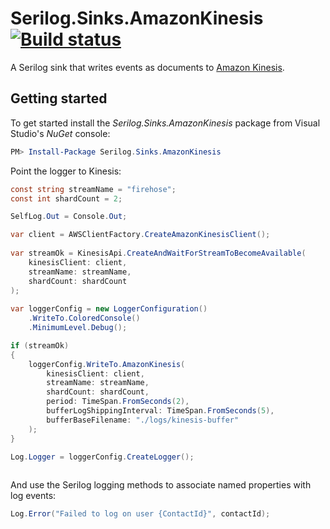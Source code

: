 # Serilog.Sinks.AmazonKinesis [![Build status](https://ci.appveyor.com/api/projects/status/mxoloqnptg3b9j47/branch/master?svg=true)](https://ci.appveyor.com/project/serilog/serilog-sinks-amazonkinesis/branch/master)

A Serilog sink that writes events as documents to [Amazon Kinesis](http://aws.amazon.com/kinesis/).

## Getting started

To get started install the _Serilog.Sinks.AmazonKinesis_ package from Visual Studio's _NuGet_ console:

```powershell
PM> Install-Package Serilog.Sinks.AmazonKinesis
```

Point the logger to Kinesis:

```csharp
const string streamName = "firehose";
const int shardCount = 2;

SelfLog.Out = Console.Out;

var client = AWSClientFactory.CreateAmazonKinesisClient();
            
var streamOk = KinesisApi.CreateAndWaitForStreamToBecomeAvailable(
    kinesisClient: client, 
    streamName: streamName, 
    shardCount: shardCount
);
            
var loggerConfig = new LoggerConfiguration()
    .WriteTo.ColoredConsole()
    .MinimumLevel.Debug();

if (streamOk)
{
    loggerConfig.WriteTo.AmazonKinesis(
        kinesisClient: client,
        streamName: streamName,
        shardCount: shardCount,
        period: TimeSpan.FromSeconds(2),
        bufferLogShippingInterval: TimeSpan.FromSeconds(5),
        bufferBaseFilename: "./logs/kinesis-buffer"
    );
}

Log.Logger = loggerConfig.CreateLogger();
    
```

And use the Serilog logging methods to associate named properties with log events:

```csharp
Log.Error("Failed to log on user {ContactId}", contactId);
```
